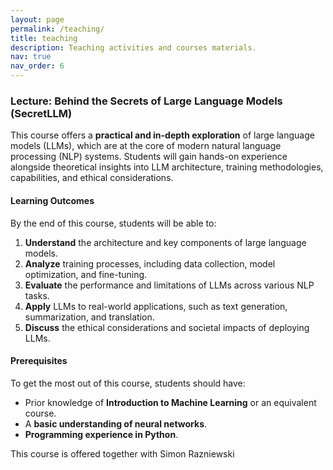 ```yaml
---
layout: page
permalink: /teaching/
title: teaching
description: Teaching activities and courses materials.
nav: true
nav_order: 6
---
```


### Lecture: Behind the Secrets of Large Language Models (SecretLLM)

This course offers a **practical and in-depth exploration** of large language models (LLMs), which are at the core of modern natural language processing (NLP) systems. Students will gain hands-on experience alongside theoretical insights into LLM architecture, training methodologies, capabilities, and ethical considerations.

#### **Learning Outcomes**
By the end of this course, students will be able to:
1. **Understand** the architecture and key components of large language models.
2. **Analyze** training processes, including data collection, model optimization, and fine-tuning.
3. **Evaluate** the performance and limitations of LLMs across various NLP tasks.
4. **Apply** LLMs to real-world applications, such as text generation, summarization, and translation.
5. **Discuss** the ethical considerations and societal impacts of deploying LLMs.

#### **Prerequisites**
To get the most out of this course, students should have:
- Prior knowledge of **Introduction to Machine Learning** or an equivalent course.
- A **basic understanding of neural networks**.
- **Programming experience in Python**.

This course is offered together with Simon Razniewski
